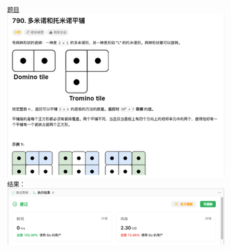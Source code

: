 [题目](https://leetcode.cn/problems/domino-and-tromino-tiling/description/?envType=study-plan-v2&envId=leetcode-75)
![pic](img.png)
结果：
![pic](result.png)